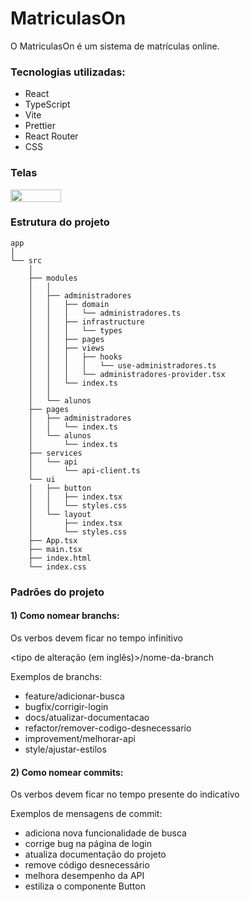 # MatriculasOn

O MatriculasOn é um sistema de matrículas online.

### Tecnologias utilizadas:

- React
- TypeScript
- Vite
- Prettier
- React Router
- CSS

### Telas

<div style='display: flex'>
  <img src='' style='width: 40%' />
</div>

### Estrutura do projeto

```
app
│
└── src
    │
    ├── modules
    │   │
    │   ├── administradores
    │   │   ├── domain
    │   │   │   └── administradores.ts
    │   │   ├── infrastructure
    │   │   │   └── types
    │   │   ├── pages
    │   │   ├── views
    │   │   │   ├── hooks
    │   │   │   │   └── use-administradores.ts
    │   │   │   └── administradores-provider.tsx
    │   │   └── index.ts
    │   │
    │   └── alunos
    ├── pages
    │   ├── administradores
    │   │   └── index.ts
    │   └── alunos
    │       └── index.ts
    ├── services
    │   └── api
    │       └── api-client.ts
    └── ui
    │   ├── button
    │   │   ├── index.tsx
    │   │   └── styles.css
    │   └── layout
    │       ├── index.tsx
    │       └── styles.css
    ├── App.tsx
    ├── main.tsx
    ├── index.html
    └── index.css
```

### Padrões do projeto

#### 1) Como nomear branchs: <br/>

Os verbos devem ficar no tempo infinitivo

<tipo de alteração (em inglês)>/nome-da-branch

Exemplos de branchs: <br />

<ul>
  <li>feature/adicionar-busca</li>
  <li>bugfix/corrigir-login</li>
  <li>docs/atualizar-documentacao</li>
  <li>refactor/remover-codigo-desnecessario</li>
  <li>improvement/melhorar-api</li>
  <li>style/ajustar-estilos</li>
</ul>

#### 2) Como nomear commits: <br/>

Os verbos devem ficar no tempo presente do indicativo

Exemplos de mensagens de commit: <br />

<ul>
  <li>adiciona nova funcionalidade de busca</li>
  <li>corrige bug na página de login</li>
  <li>atualiza documentação do projeto</li>
  <li>remove código desnecessário</li>
  <li>melhora desempenho da API</li>
  <li>estiliza o componente Button</li>
</ul>
